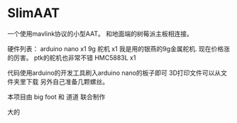 # SlimAAT


一个使用mavlink协议的小型AAT。 和地面端的树莓派主板相连接。

硬件列表：
arduino nano      x1
9g 舵机           x1  我是用的银燕的9g金属舵机. 现在价格涨的厉害。 ptk的舵机也非常不错
HMC5883L          x1

代码使用arduino的开发工具刷入arduino nano的板子即可
3D打印文件可以从文件夹里下载
另外自己准备几颗螺丝。

本项目由 big foot 和 道道 联合制作


大的